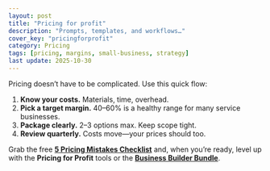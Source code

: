 ```yaml
---
layout: post
title: "Pricing for profit"
description: "Prompts, templates, and workflows…"
cover_key: "pricingforprofit"
category: Pricing
tags: [pricing, margins, small-business, strategy]
last update: 2025-10-30
---
```


Pricing doesn’t have to be complicated. Use this quick flow:

1. **Know your costs.** Materials, time, overhead.
2. **Pick a target margin.** 40–60% is a healthy range for many service businesses.
3. **Package clearly.** 2–3 options max. Keep scope tight.
4. **Review quarterly.** Costs move—your prices should too.

Grab the free **[5 Pricing Mistakes Checklist](https://mikeguides8.gumroad.com/l/pricing-mistakes-checklist)** and, when you’re ready, level up with the **Pricing for Profit** tools or the **[Business Builder Bundle](https://mikeguides.co/bundle)**.

